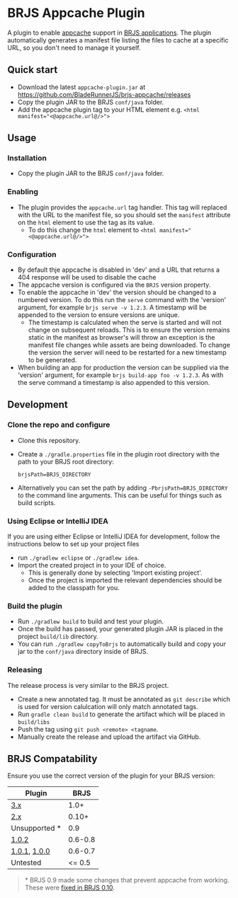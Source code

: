 # BRJS Appcache Plugin

A plugin to enable [appcache](https://developer.mozilla.org/en/docs/HTML/Using_the_application_cache) support in [BRJS applications](http://bladerunnerjs.org/).
The plugin automatically generates a manifest file listing the files to cache at a specific URL, so you don't need to manage it yourself.

## Quick start
- Download the latest `appcache-plugin.jar` at https://github.com/BladeRunnerJS/brjs-appcache/releases
- Copy the plugin JAR to the BRJS `conf/java` folder.
- Add the appcache plugin tag to your HTML element e.g. `<html manifest="<@appcache.url@/>">`

## Usage

### Installation
- Copy the plugin JAR to the BRJS `conf/java` folder.

<a name="enabling"></a>
### Enabling
- The plugin provides the `appcache.url` tag handler. This tag will replaced with the URL to the manifest file, so you should set the `manifest` attribute on the `html` element to use the tag as its value.
    - To do this change the `html` element to `<html manifest="<@appcache.url@/>">`

<a name="configuration"></a>
### Configuration
- By default thje appcache is disabled in 'dev' and a URL that returns a 404 response will be used to disable the cache
- The appcache version is configured via the `BRJS` version property.
- To enable the appcache in 'dev' the version should be changed to a numbered version. To do this run the `serve` command 
with the 'version' argument, for example `brjs serve -v 1.2.3`. A timestamp will be appended to the 
 version to ensure versions are unique. 
  - The timestamp is calculated when the serve is started and will not
 change on subsequent reloads. This is to ensure the version remains static in the manifest as browser's
 will throw an exception is the manifest file changes while assets are being downloaded. To change the version
 the server will need to be restarted for a new timestamp to be generated.
- When building an app for production the version can be supplied via the 'version' argument, for example `brjs build-app foo -v 1.2.3`. 
 As with the serve command a timestamp is also appended to this version. 

## Development

### Clone the repo and configure
- Clone this repository.
- Create a `./gradle.properties` file in the plugin root directory with the path to your BRJS root directory:
    ```
    brjsPath=BRJS_DIRECTORY
    ```

- Alternatively you can set the path by adding `-PbrjsPath=BRJS_DIRECTORY` to the command line arguments. This can be useful for things such as build scripts.

### Using Eclipse or IntelliJ IDEA 
If you are using either Eclipse or IntelliJ IDEA for development, follow the instructions below to set up your project files

- run `./gradlew eclipse` or `./gradlew idea`.
- Import the created project in to your IDE of choice.
    - This is generally done by selecting 'Import existing project'.
    - Once the project is imported the relevant dependencies should be added to the classpath for you.
 
### Build the plugin
- Run `./gradlew build` to build and test your plugin.
- Once the build has passed, your generated plugin JAR is placed in the project `build/lib` directory.
- You can run `./gradlew copyToBrjs` to automatically build and copy your jar to the `conf/java` directory inside of BRJS.

### Releasing
The release process is very similar to the BRJS project.
- Create a new annotated tag. It must be annotated as `git describe` which is used for version calulcation will only match annotated tags.
- Run `gradle clean build` to generate the artifact which will be placed in `build/libs`
- Push the tag using `git push <remote> <tagname`.
- Manually create the release and upload the artifact via GitHub.

## BRJS Compatability
Ensure you use the correct version of the plugin for your BRJS version:

Plugin | BRJS
-------|-----
[3.x](https://github.com/BladeRunnerJS/brjs-appcache/releases/tag/latest) | 1.0+
[2.x](https://github.com/BladeRunnerJS/brjs-appcache/releases/tag/2.1.0) | 0.10+
Unsupported * | 0.9
[1.0.2](https://github.com/caplin/brjs-appcache/releases/tag/1.0.2) | 0.6-0.8
[1.0.1](https://github.com/caplin/brjs-appcache/releases/tag/1.0.1), [1.0.0](https://github.com/caplin/brjs-appcache/releases/tag/1.0.0) | 0.6-0.7
Untested | <= 0.5

> \* BRJS 0.9 made some changes that prevent appcache from working. These were [fixed in BRJS 0.10](https://github.com/BladeRunnerJS/brjs/issues/725).
